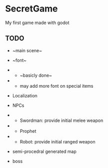 # SecretGame

My first game made with godot

## TODO

- ~main scene~
- ~font~
- - ~basicly done~
- - may add more font on special items
- Localization
- NPCs
- - Swordman: provide initial melee weapon
- - Prophet
- - Robot: provide initial ranged weapon

- semi-procedral generated map
- boss
